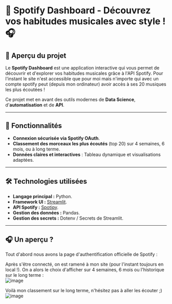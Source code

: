 # 🎵 Spotify Dashboard - Découvrez vos habitudes musicales avec style ! 🎧
## 📖 Aperçu du projet
Le **Spotify Dashboard** est une application interactive qui vous permet de découvrir et d'explorer vos habitudes musicales grâce à l'API Spotify. Pour l'instant le site n'est accessible que pour moi mais n'importe qui avec un compte spotify peut (depuis mon ordinateur) avoir accès à ses 20 musiques les plus écoutées !

Ce projet met en avant des outils modernes de **Data Science**, d'**automatisation** et de **API**. 

---

## 🚀 Fonctionnalités
- **Connexion sécurisée via Spotify OAuth**.
- **Classement des morceaux les plus écoutés** (top 20) sur 4 semaines, 6 mois, ou à long terme.
- **Données claires et interactives** : Tableau dynamique et visualisations adaptées.

---

## 🛠️ Technologies utilisées
- **Langage principal :** Python.
- **Framework UI :** [Streamlit](https://streamlit.io/).
- **API Spotify :** [Spotipy](https://spotipy.readthedocs.io/en/2.19.0/#).
- **Gestion des données :** Pandas.
- **Gestion des secrets :** Dotenv / Secrets de Streamlit.

---

## 🎧 Un aperçu ?
Tout d'abord nous avons la page d'authentification officielle de Spotify : 


Après s'être connecté, on est ramené à mon site (pour l'instant toujours en local !). On a alors le choix d'afficher sur 4 semaines, 6 mois ou l'historique sur le long terme :   
![image](https://github.com/user-attachments/assets/65485cc9-5370-4ab7-8e21-72fa0be8275a)

Voilà mon classement sur le long terme, n'hésitez pas à aller les écouter ;) 
![image](https://github.com/user-attachments/assets/8b4d59ad-9790-4c6e-9bb3-840d9b6a0eea)

